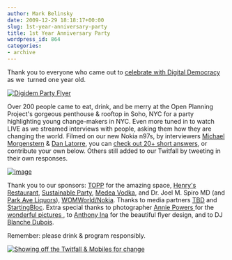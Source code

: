 ```yaml
---
author: Mark Belinsky
date: 2009-12-29 18:18:17+00:00
slug: 1st-year-anniversary-party
title: 1st Year Anniversary Party
wordpress_id: 864
categories:
- archive
---
```




Thank you to everyone who came out to [celebrate with Digital Democracy](http://digidem.eventbrite.com/) as we  turned one year old.

[![Digidem Party Flyer](http://farm3.static.flickr.com/2589/4223730832_fde21e15db_o.jpg)](http://www.flickr.com/photos/digitaldemocracy)

Over 200 people came to eat, drink, and be merry at the Open Planning Project's gorgeous penthouse & rooftop in Soho, NYC for a party highlighting young change-makers in NYC. Even more tuned in to watch LIVE as we streamed interviews with people, asking them how they are changing the world. Filmed on our new Nokia n97s, by interviewers [Michael Morgenstern](http://mjmfilms.com) & [Dan Latorre](http://tint.org/), you can [check out 20+ short answers](http://qik.com/ddtv), or contribute your own below. Others still added to our Twitfall by tweeting in their own responses.

[![image](http://farm3.static.flickr.com/2693/4222974097_79cd2b2e99_o.jpg)](http://www.flickr.com/photos/digitaldemocracy)



Thank you to our sponsors: [TOPP](http://openplans.org/) for the amazing space, [Henry's Restaurant](http://www.henrysnyc.com/), [Sustainable Party](http://sustainableparty.com/), [Medea Vodka](http://www.medeaspirits.com/home), and Dr. Joel M. Spiro MD (and [Park Ave Liquors](http://www.parkaveliquor.com/)), [WOMWorld/Nokia](http://www.womworld.com/nokia/). Thanks to media partners [TBD](http://ourfutureistbd.com/) and [StartingBloc](http://www.startingbloc.org/). Extra special thanks to photographer [Annie Powers ](http://www.anniepowers.com)for the [wonderful pictures ,](http://www.flickr.com/photos/digitaldemocracy/sets/72157622964995475/) to [Anthony Ina](http://www.smarticle.com/work/) for the beautiful flyer design, and to DJ [Blanche Dubois](http://www.myspace.com/blancheduboisyo).

Remember: please drink & program responsibly.

[![Showing off the Twitfall & Mobiles for change](http://farm5.static.flickr.com/4021/4223734934_965ae1eceb_o.jpg)](http://www.flickr.com/photos/digitaldemocracy/)


